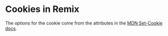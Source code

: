 # Cookies in Remix

The options for the cookie come from the attributes in the [MDN Set-Cookie docs](https://developer.mozilla.org/en-US/docs/Web/HTTP/Headers/Set-Cookie#attributes).
